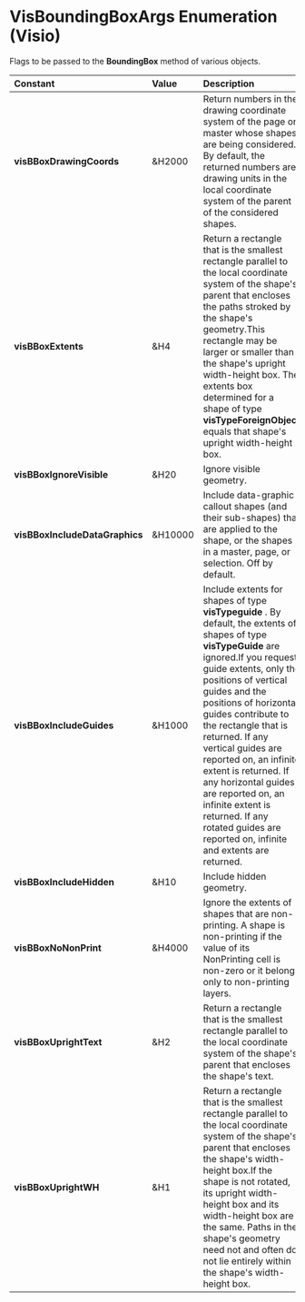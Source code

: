 
# VisBoundingBoxArgs Enumeration (Visio)

Flags to be passed to the  **BoundingBox** method of various objects.



|**Constant**|**Value**|**Description**|
|:-----|:-----|:-----|
| **visBBoxDrawingCoords**|&amp;H2000|Return numbers in the drawing coordinate system of the page or master whose shapes are being considered. By default, the returned numbers are drawing units in the local coordinate system of the parent of the considered shapes.|
| **visBBoxExtents**|&amp;H4|Return a rectangle that is the smallest rectangle parallel to the local coordinate system of the shape's parent that encloses the paths stroked by the shape's geometry.This rectangle may be larger or smaller than the shape's upright width-height box. The extents box determined for a shape of type  **visTypeForeignObject** equals that shape's upright width-height box.|
| **visBBoxIgnoreVisible**|&amp;H20|Ignore visible geometry.|
| **visBBoxIncludeDataGraphics**|&amp;H10000|Include data-graphic callout shapes (and their sub-shapes) that are applied to the shape, or the shapes in a master, page, or selection. Off by default.|
| **visBBoxIncludeGuides**|&amp;H1000|Include extents for shapes of type  **visTypeguide** . By default, the extents of shapes of type **visTypeGuide** are ignored.If you request guide extents, only the positions of vertical guides and the positions of horizontal guides contribute to the rectangle that is returned. If any vertical guides are reported on, an infinite extent is returned. If any horizontal guides are reported on, an infinite extent is returned. If any rotated guides are reported on, infinite and extents are returned.|
| **visBBoxIncludeHidden**|&amp;H10|Include hidden geometry.|
| **visBBoxNoNonPrint**|&amp;H4000|Ignore the extents of shapes that are non-printing. A shape is non-printing if the value of its NonPrinting cell is non-zero or it belongs only to non-printing layers.|
| **visBBoxUprightText**|&amp;H2|Return a rectangle that is the smallest rectangle parallel to the local coordinate system of the shape's parent that encloses the shape's text.|
| **visBBoxUprightWH**|&amp;H1|Return a rectangle that is the smallest rectangle parallel to the local coordinate system of the shape's parent that encloses the shape's width-height box.If the shape is not rotated, its upright width-height box and its width-height box are the same. Paths in the shape's geometry need not and often do not lie entirely within the shape's width-height box.|
